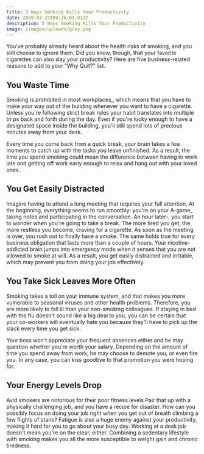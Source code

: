 ```yaml
---
title: 5 Ways Smoking Kills Your Productivity
date: 2020-03-23T04:26:03.912Z
description: 5 Ways Smoking Kills Your Productivity
image: /images/uploads/grey.png
---
```

You've probably already heard about the health risks of smoking, and you still choose to ignore them. Did you know, though, that your favorite cigarettes can also slay your productivity? Here are five business-related reasons to add to your "Why Quit?" list. 

## You Waste Time 

Smoking is prohibited in most workplaces,, which means that you have to make your way out of the building whenever you want to have a cigarette. Unless you're following strict break rules your habit translates into multiple tri ps back and forth during the day. Even if you're lucky enough to have a designated space inside the building, you'll still spend lots of precious minutes away from your desk. 

Every time you come back from a quick break, your brain takes a few moments to catch up with the tasks you leave unfinished. As a result, the time you spend smoking could mean the difference between having to work late and getting off work early enough to relax and hang out with your loved ones. 

## You Get Easily Distracted  

Imagine having to attend a long meeting that requires your full attention. At the beginning, everything seems to run smoothly: you're on your A-game„ taking notes and participating in the conversation. An hour later-, you start to wonder when you're going to take a break. The more tired you get, the more restless you become, craving for a cigarette. As soon as the meeting is over, you rush out to finally have a smoke. 
The same holds true for every business obligation that lasts more than a couple of hours. Your nicotine-addicted brain jumps into emergency mode when it senses that you are not allowed to smoke at will. As a result, you get easily distracted and irritable, which may prevent you from doing your job effectively. 

## You Take Sick Leaves More Often 

Smoking takes a toll on your immune system, and that makes you more vulnerable to seasonal viruses and other health problems. Therefore, you are more likely to fall ill than your non-smoking colleagues. If staying in bed with the flu doesn't sound like a big deal to you, you can be certain that your co-workers will eventually hate you because they'll have to pick up the slack every time you get sick. 

Your boss won't appreciate your frequent absences either and he may question whether you're worth your salary. Depending on the amount of time you spend away from work, he may choose to demote you, or even fire you. In any case, you can kiss goodbye to that promotion you were hoping for. 


## Your Energy Levels Drop 

Avid smokers are notorious for their poor fitness levels Pair that up with a physically challenging job, and you have a recipe for disaster. How can you possibly focus on doing your job right when you get out of breath climbing a few flights of stairs? Fatigue is also a huge enemy against your productivity, making it hard for you to go about your busy day. Working at a desk job doesn't mean you're on the clear, either. Combining a sedentary lifestyle with smoking makes you all the more susceptible to weight gain and chronic tiredness.